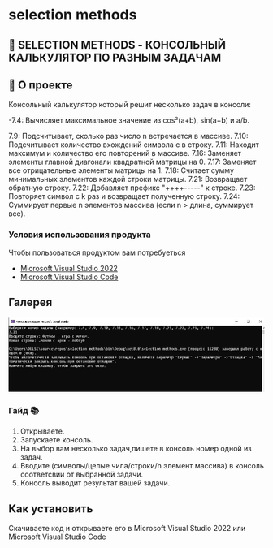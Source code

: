 # selection methods
## 📖 SELECTION METHODS - КОНСОЛЬНЫЙ КАЛЬКУЛЯТОР ПО РАЗНЫМ ЗАДАЧАМ

## 🚀 О проекте

Консольный калькулятор который решит несколько задач в консоли:

-7.4: Вычисляет максимальное значение из cos²(a+b), sin(a+b) и a/b.

7.9: Подсчитывает, сколько раз число n встречается в массиве.
7.10: Подсчитывает количество вхождений символа c в строку.
7.11: Находит максимум и количество его повторений в массиве.
7.16: Заменяет элементы главной диагонали квадратной матрицы на 0.
7.17: Заменяет все отрицательные элементы матрицы на 1.
7.18: Считает сумму минимальных элементов каждой строки матрицы.
7.21: Возвращает обратную строку.
7.22: Добавляет префикс "++++-----" к строке.
7.23: Повторяет символ c k раз и возвращает полученную строку.
7.24: Суммирует первые n элементов массива (если n > длина, суммирует все).


### Условия использования продукта 

Чтобы пользоваться продуктом вам потребуеться 
- [Microsoft Visual Studio 2022](https://visualstudio.microsoft.com/vs/)
- [Microsoft Visual Studio Code](https://code.visualstudio.com/)

## Галерея

![Л](https://github.com/Virus903/selection-methods/blob/master/selection%20of%20methods.JPG)

### Гайд 📚

1. Открываете.
2. Запускаете консоль.
3. На выбор вам несколько задач,пишете в консоль номер одной из задач.
4. Вводите (символы/целые чила/строки/n элемент массива) в консоль  соответсвии от выбранной задачи.
5. Консоль выводит результат вашей задачи.


## Как установить

Скачиваете код и открываете его в Microsoft Visual Studio 2022 или Microsoft Visual Studio Code
